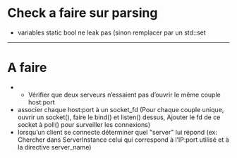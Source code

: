 # Check a faire sur parsing
- variables static bool ne leak pas (sinon remplacer par un std::set

---  

# A faire 
- - Vérifier que deux serveurs n’essaient pas d’ouvrir le même couple host:port
- associer chaque host:port à un socket_fd (Pour chaque couple unique, ouvrir un socket(), faire le bind() et listen() dessus, Ajouter le fd de ce socket à poll() pour surveiller les connexions)
- lorsqu’un client se connecte déterminer quel "server" lui répond (ex: Chercher dans ServerInstance celui qui correspond à l’IP:port utilisé et à la directive server_name)
